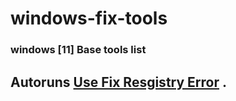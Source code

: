 # windows-fix-tools
### windows [11] Base tools list 
## Autoruns [Use Fix Resgistry Error](https://learn.microsoft.com/en-us/sysinternals/downloads/autoruns) .
 
 
